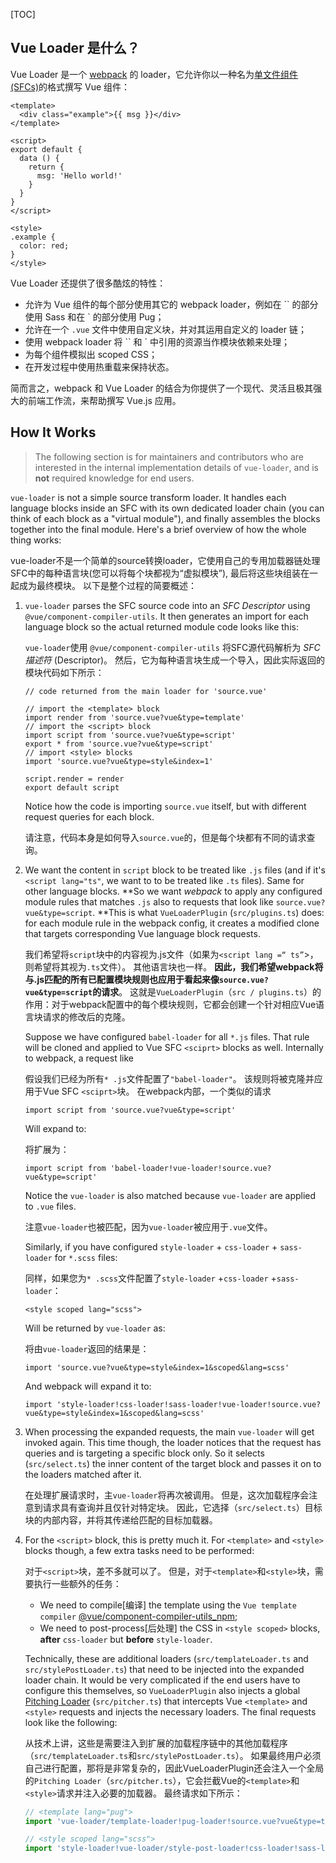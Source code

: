 [TOC]

## Vue Loader 是什么？

Vue Loader 是一个 [webpack](https://webpack.js.org/) 的 loader，它允许你以一种名为[单文件组件 (SFCs)](https://vue-loader.vuejs.org/zh/spec.html)的格式撰写 Vue 组件：

```vue
<template>
  <div class="example">{{ msg }}</div>
</template>

<script>
export default {
  data () {
    return {
      msg: 'Hello world!'
    }
  }
}
</script>

<style>
.example {
  color: red;
}
</style>
```

Vue Loader 还提供了很多酷炫的特性：

- 允许为 Vue 组件的每个部分使用其它的 webpack loader，例如在 `` 的部分使用 Sass 和在 ` 的部分使用 Pug；
- 允许在一个 `.vue` 文件中使用自定义块，并对其运用自定义的 loader 链；
- 使用 webpack loader 将 `` 和 ` 中引用的资源当作模块依赖来处理；
- 为每个组件模拟出 scoped CSS；
- 在开发过程中使用热重载来保持状态。

简而言之，webpack 和 Vue Loader 的结合为你提供了一个现代、灵活且极其强大的前端工作流，来帮助撰写 Vue.js 应用。



## How It Works

> The following section is for maintainers and contributors who are interested in the internal implementation details of `vue-loader`, and is **not** required knowledge for end users.

`vue-loader` is not a simple source transform loader. It handles each language blocks inside an SFC with its own dedicated loader chain (you can think of each block as a "virtual module"), and finally assembles the blocks together into the final module. Here's a brief overview of how the whole thing works:

vue-loader不是一个简单的source转换loader，它使用自己的专用加载器链处理SFC中的每种语言块(您可以将每个块都视为“虚拟模块”), 最后将这些块组装在一起成为最终模块。 以下是整个过程的简要概述：

1. `vue-loader` parses the SFC source code into an *SFC Descriptor* using `@vue/component-compiler-utils`. It then generates an import for each language block so the actual returned module code looks like this:

   `vue-loader`使用 `@vue/component-compiler-utils` 将SFC源代码解析为 *SFC描述符* (Descriptor)。 然后，它为每种语言块生成一个导入，因此实际返回的模块代码如下所示：

   ```JS
   // code returned from the main loader for 'source.vue'
   
   // import the <template> block
   import render from 'source.vue?vue&type=template'
   // import the <script> block
   import script from 'source.vue?vue&type=script'
   export * from 'source.vue?vue&type=script'
   // import <style> blocks
   import 'source.vue?vue&type=style&index=1'
   
   script.render = render
   export default script
   ```

   Notice how the code is importing `source.vue` itself, but with different request queries for each block.

   请注意，代码本身是如何导入`source.vue`的，但是每个块都有不同的请求查询。

2. We want the content in `script` block to be treated like `.js` files (and if it's `<script lang="ts"`, we want to to be treated like `.ts` files). Same for other language blocks. **So we want *webpack* to apply any configured module rules that matches `.js` also to requests that look like `source.vue?vue&type=script`. **This is what `VueLoaderPlugin` (`src/plugins.ts`) does: for each module rule in the webpack config, it creates a modified clone that targets corresponding Vue language block requests.

   我们希望将`script`块中的内容视为.js文件（如果为`<script lang =“ ts”`>，则希望将其视为`.ts`文件）。 其他语言块也一样。 **因此，我们希望webpack将与.js匹配的所有已配置模块规则也应用于看起来像`source.vue?vue&type=script`的请求**。 这就是`VueLoaderPlugin`（`src / plugins.ts`）的作用：对于webpack配置中的每个模块规则，它都会创建一个针对相应Vue语言块请求的修改后的克隆。

   Suppose we have configured `babel-loader` for all `*.js` files. That rule will be cloned and applied to Vue SFC `<sciprt>` blocks as well. Internally to webpack, a request like

   假设我们已经为所有`* .js`文件配置了`"babel-loader"`。 该规则将被克隆并应用于Vue SFC `<sciprt>`块。 在webpack内部，一个类似的请求

   ```
   import script from 'source.vue?vue&type=script'
   ```

   Will expand to:

   将扩展为：

   ```
   import script from 'babel-loader!vue-loader!source.vue?vue&type=script'
   ```

   Notice the `vue-loader` is also matched because `vue-loader` are applied to `.vue` files.

   注意`vue-loader`也被匹配，因为`vue-loader`被应用于`.vue`文件。

   

   Similarly, if you have configured `style-loader` + `css-loader` + `sass-loader` for `*.scss` files:

   同样，如果您为`* .scss`文件配置了`style-loader` +`css-loader` +`sass-loader`：

   ```
   <style scoped lang="scss">
   ```

   Will be returned by `vue-loader` as:

   将由`vue-loader`返回的结果是：

   ```
   import 'source.vue?vue&type=style&index=1&scoped&lang=scss'
   ```

   And webpack will expand it to:

   ```
   import 'style-loader!css-loader!sass-loader!vue-loader!source.vue?vue&type=style&index=1&scoped&lang=scss'
   ```

3. When processing the expanded requests, the main `vue-loader` will get invoked again. This time though, the loader notices that the request has queries and is targeting a specific block only. So it selects (`src/select.ts`) the inner content of the target block and passes it on to the loaders matched after it.

   在处理扩展请求时，主`vue-loader`将再次被调用。 但是，这次加载程序会注意到请求具有查询并且仅针对特定块。 因此，它选择（`src/select.ts`）目标块的内部内容，并将其传递给匹配的目标加载器。

4. For the `<script>` block, this is pretty much it. For `<template>` and `<style>` blocks though, a few extra tasks need to be performed:

   对于`<script>`块，差不多就可以了。 但是，对于`<template>`和`<style>`块，需要执行一些额外的任务：

   - We need to compile[编译] the template using the `Vue template compiler` [@vue/component-compiler-utils_npm](https://npmview.now.sh/@vue/component-compiler-utils);
   - We need to post-process[后处理] the CSS in `<style scoped>` blocks, **after** `css-loader` but **before** `style-loader`.

   Technically, these are additional loaders (`src/templateLoader.ts` and `src/stylePostLoader.ts`) that need to be injected into the expanded loader chain. It would be very complicated if the end users have to configure this themselves, so `VueLoaderPlugin` also injects a global [Pitching Loader](https://webpack.js.org/api/loaders/#pitching-loader) (`src/pitcher.ts`) that intercepts Vue `<template>` and `<style>` requests and injects the necessary loaders. The final requests look like the following:

   从技术上讲，这些是需要注入到扩展的加载程序链中的其他加载程序（`src/templateLoader.ts`和`src/stylePostLoader.ts`）。 如果最终用户必须自己进行配置，那将是非常复杂的，因此VueLoaderPlugin还会注入一个全局的`Pitching Loader`（`src/pitcher.ts`），它会拦截Vue的`<template>`和`<style>`请求并注入必要的加载器。 最终请求如下所示：

   ```js
   // <template lang="pug">
   import 'vue-loader/template-loader!pug-loader!source.vue?vue&type=template'
   
   // <style scoped lang="scss">
   import 'style-loader!vue-loader/style-post-loader!css-loader!sass-loader!vue-loader!source.vue?vue&type=style&index=1&scoped&lang=scss'
   ```



